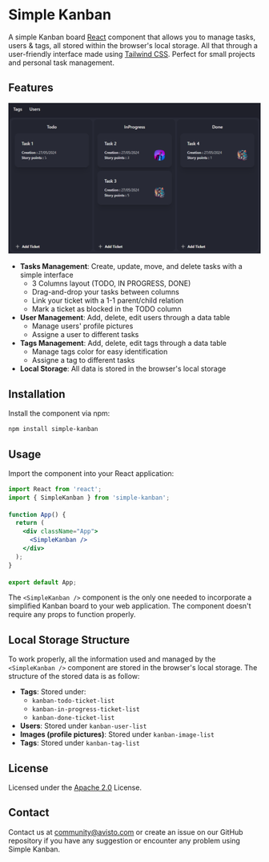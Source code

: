 # Simple Kanban

A simple Kanban board [React](https://react.dev/) component that allows you to manage tasks, users & tags, all stored within the browser's local storage. All that through a user-friendly interface made using [Tailwind CSS](https://tailwindcss.com/). Perfect for small projects and personal task management.

## Features

![Demo image](./public/kanban.png)

- **Tasks Management**: Create, update, move, and delete tasks with a simple interface
  - 3 Columns layout (TODO, IN PROGRESS, DONE)
  - Drag-and-drop your tasks between columns
  - Link your ticket with a 1-1 parent/child relation
  - Mark a ticket as blocked in the TODO column
- **User Management**: Add, delete, edit users through a data table
  - Manage users' profile pictures
  - Assigne a user to different tasks
- **Tags Management**: Add, delete, edit tags through a data table
  - Manage tags color for easy identification
  - Assigne a tag to different tasks
- **Local Storage**: All data is stored in the browser's local storage

## Installation

Install the component via npm:

```bash
npm install simple-kanban
```

## Usage

Import the component into your React application:

```jsx
import React from 'react';
import { SimpleKanban } from 'simple-kanban';

function App() {
  return (
    <div className="App">
      <SimpleKanban />
    </div>
  );
}

export default App;
```

The `<SimpleKanban />` component is the only one needed to incorporate a simplified Kanban board to your web application.
The component doesn't require any props to function properly.

## Local Storage Structure

To work properly, all the information used and managed by the `<SimpleKanban />` component are stored in the browser's local storage.
The structure of the stored data is as follow:

- **Tags**: Stored under:
  - `kanban-todo-ticket-list`
  - `kanban-in-progress-ticket-list`
  - `kanban-done-ticket-list`
- **Users**: Stored under `kanban-user-list`
- **Images (profile pictures)**: Stored under `kanban-image-list`
- **Tags**: Stored under `kanban-tag-list`

## License

Licensed under the [Apache 2.0](https://github.com/IQAndreas/markdown-licenses/blob/master/apache-v2.0.md) License.

## Contact

Contact us at [community@avisto.com](mailto:community@avisto.com) or create an issue on our GitHub repository if you have any suggestion or encounter any problem using Simple Kanban.
